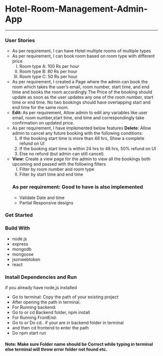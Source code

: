 <h1>Hotel-Room-Management-Admin-App</h1>
<hr>

<h3>User Stories</h3>
<ul style="list-style-type:circle">
  <li>As per requirement, I can have Hotel  multiple rooms of multiple types</li>
  <li>As per requirement, I can book room based on room type with different price
        <ol style="list-style-type:upper-roman">
         <li>Room type A: 100 Rs per hour</li>
         <li>Room type B: 80 Rs per hour</li>
         <li>Room type C: 50 Rs per hour</li>
        </ol>
  </li>
  <li>
      As per requirement, I created a Page where the admin can book the room which takes the user’s email, room number, start time, and end time and books the room accordingly
      The Price of the booking should update as soon as the user updates any one of the room           number, start time or end time.
      No two bookings should have overlapping start and end time for the same room.
  </li>
    <li>
      <strong>Edit: </strong>As per requirement, Allow admin to edit any variables like user email, room number,start time, end time and correspondingly take confirmation on updated price.
    </li>
    <li>As per requirement, I have implemented below features
    <strong>Delete</strong>: Allow admin to cancel any future booking with the following conditions:
    <ol>
      <li>If the booking start time is more than 48 hrs, Show a complete refund on UI</li>
      <li>If the booking start time is within 24 hrs to 48 hrs, 50% refund on UI</li>
      <li>Else no refund (but admin can still cancel) </li>
    </ol>
  </li>
  <li>
      <strong>View:</strong>
      Create a view page for the admin to view all the bookings both upcoming and passed with the following filters
      <ol style="list-style-type:upper-roman">
        <li>Filter by room number and room type</li>
        <li>Filter by start time and end time </li>
      </ol>
  </li>

  <h3>As per requirement: Good to have is also implemented</h3>
    <ul>
      <li>Validate Date and time</li>
      <li>Partial Responsive designs</li>
    </ul>
</li>
</ul>
<h3>Get Started</h3>
<!--  Please refer to this video link to connect mongodb database to node.js application
 https://www.youtube.com/watch?v=bhiEJW5poHU -->

<h3>Build With</h3>
<ul>
  <li>node.js</li>
  <li>express</li>
  <li>mongodb</li>
  <li>mongoose</li>
  <li>jsonwebtoken</li>
  <li>react</li>
</ul>

<h3>Install Dependencies and Run</h3>
if you already have node,js installed
<ul>
  <li>Go to terminal: Copy the path of your existing project</li>
  <li>After opening the path in terminal.</li>
  <li>For Running backend:</li>
  <li>Go to or cd Backend folder, npm install</li>
  <li>For Running FrontEnd:</li>
  <li>Go to or Do cd.. if your are in backend folder in terminal</li>
  <li>and then cd frontend to enter the path</li>
  <li>Do npm start run</li>
</ul>

<h4>Note: Make sure Folder name should be Correct while typing in terminal else terminal will throw error folder not found etc.</h4>


